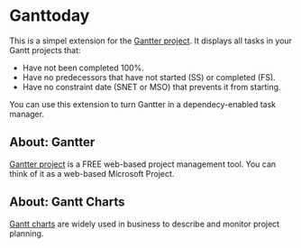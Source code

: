 # Ganttoday
This is a simpel extension for the [Gantter project](http://gantter.com).
It displays all tasks in your Gantt projects that:

* Have not been completed 100%.
* Have no predecessors that have not started (SS) or completed (FS).
* Have no constraint date (SNET or MSO) that prevents it from starting.

You can use this extension to turn Gantter in a dependecy-enabled task manager.

## About: Gantter
[Gantter project](http://gantter.com) is a FREE web-based project management tool. You can think of it as a web-based Microsoft Project.

## About: Gantt Charts
[Gantt charts](http://www.gantt.com/) are widely used in business to describe and monitor project planning.

